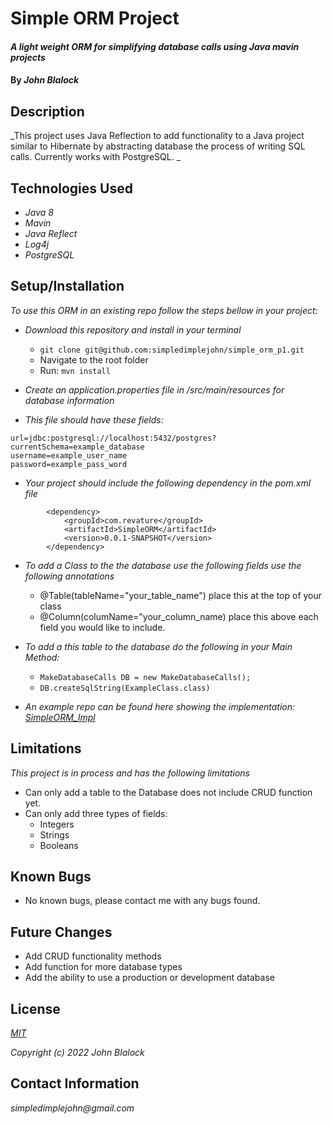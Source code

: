 # Simple ORM Project

#### _A light weight ORM for simplifying database calls using Java mavin projects_
#### By _**John Blalock**_

## Description

_This project uses Java Reflection to add functionality to a Java project similar to Hibernate by abstracting database the process of writing SQL calls.  Currently works with PostgreSQL.  _

## Technologies Used

* _Java 8_
* _Mavin_
* _Java Reflect_
* _Log4j_
* _PostgreSQL_

## Setup/Installation

_To use this ORM in an existing repo follow the steps bellow in your project:_

* _Download this repository and install in your terminal_
  *  `git clone git@github.com:simpledimplejohn/simple_orm_p1.git`
  * Navigate to the root folder
  * Run:   `mvn install`

* _Create an application.properties file in /src/main/resources for database information_

* _This file should have these fields:_
```
url=jdbc:postgresql://localhost:5432/postgres?currentSchema=example_database
username=example_user_name
password=example_pass_word
```

* _Your project should include the following dependency in the pom.xml file_
```
		<dependency>
			<groupId>com.revature</groupId>
			<artifactId>SimpleORM</artifactId>
			<version>0.0.1-SNAPSHOT</version>
		</dependency>
```
* _To add a Class to the the database use the following fields use the following annotations_

  * @Table(tableName="your_table_name") place this at the top of your class
  * @Column(columName="your_column_name) place this above each field you would like to include.

* _To add a this table to the database do the following in your Main Method:_
  * `MakeDatabaseCalls DB = new MakeDatabaseCalls();`
  * `DB.createSqlString(ExampleClass.class)`

* _An example repo can be found here showing the implementation: [SimpleORM_Impl](https://github.com/simpledimplejohn/simple_orm_impl)_

## Limitations
_This project is in process and has the following limitations_

* Can only add a table to the Database does not include CRUD function yet.
* Can only add three types of fields:
  * Integers
  * Strings
  * Booleans 

## Known Bugs
  * No known bugs, please contact me with any bugs found.
## Future Changes
  * Add CRUD functionality methods
  * Add function for more database types
  * Add the ability to use a production or development database

## License

_[MIT](https://opensource.org/licenses/MIT)_

_Copyright (c) 2022 John Blalock_

## Contact Information

_simpledimplejohn@gmail.com_
